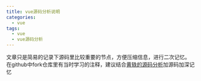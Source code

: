 ```yaml
---
title: vue源码分析说明
categories: 
  - vue
tags: 
  - vue
  - vue源码分析
---
```

文章只是简易的记录下源码里比较重要的节点，方便压缩信息，进行二次记忆。
在github中fork仓库里有当时学习的注释，建议结合[黄轶的源码分析](https://ustbhuangyi.github.io/vue-analysis/v2/vuex/init.html)加源码加深记忆